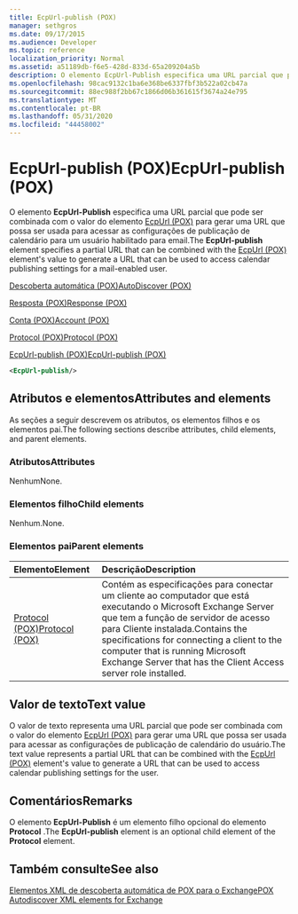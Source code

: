 ```yaml
---
title: EcpUrl-publish (POX)
manager: sethgros
ms.date: 09/17/2015
ms.audience: Developer
ms.topic: reference
localization_priority: Normal
ms.assetid: a51189db-f6e5-428d-833d-65a209204a5b
description: O elemento EcpUrl-Publish especifica uma URL parcial que pode ser combinada com o valor do elemento EcpUrl (POX) para gerar uma URL que possa ser usada para acessar as configurações de publicação de calendário para um usuário habilitado para email.
ms.openlocfilehash: 98cac9132c1ba6e368be6337fbf3b522a02cb47a
ms.sourcegitcommit: 88ec988f2bb67c1866d06b361615f3674a24e795
ms.translationtype: MT
ms.contentlocale: pt-BR
ms.lasthandoff: 05/31/2020
ms.locfileid: "44458002"
---
```

# <a name="ecpurl-publish-pox"></a><span data-ttu-id="ac3d2-103">EcpUrl-publish (POX)</span><span class="sxs-lookup"><span data-stu-id="ac3d2-103">EcpUrl-publish (POX)</span></span>

<span data-ttu-id="ac3d2-104">O elemento **EcpUrl-Publish** especifica uma URL parcial que pode ser combinada com o valor do elemento [EcpUrl (POX)](ecpurl-pox.md) para gerar uma URL que possa ser usada para acessar as configurações de publicação de calendário para um usuário habilitado para email.</span><span class="sxs-lookup"><span data-stu-id="ac3d2-104">The **EcpUrl-publish** element specifies a partial URL that can be combined with the [EcpUrl (POX)](ecpurl-pox.md) element's value to generate a URL that can be used to access calendar publishing settings for a mail-enabled user.</span></span> 
  
[<span data-ttu-id="ac3d2-105">Descoberta automática (POX)</span><span class="sxs-lookup"><span data-stu-id="ac3d2-105">AutoDiscover (POX)</span></span>](autodiscover-pox.md)
  
[<span data-ttu-id="ac3d2-106">Resposta (POX)</span><span class="sxs-lookup"><span data-stu-id="ac3d2-106">Response (POX)</span></span>](response-pox.md)
  
[<span data-ttu-id="ac3d2-107">Conta (POX)</span><span class="sxs-lookup"><span data-stu-id="ac3d2-107">Account (POX)</span></span>](account-pox.md)
  
[<span data-ttu-id="ac3d2-108">Protocol (POX)</span><span class="sxs-lookup"><span data-stu-id="ac3d2-108">Protocol (POX)</span></span>](protocol-pox.md)
  
[<span data-ttu-id="ac3d2-109">EcpUrl-publish (POX)</span><span class="sxs-lookup"><span data-stu-id="ac3d2-109">EcpUrl-publish (POX)</span></span>](ecpurl-publish-pox.md)
  
```XML
<EcpUrl-publish/>
```

## <a name="attributes-and-elements"></a><span data-ttu-id="ac3d2-110">Atributos e elementos</span><span class="sxs-lookup"><span data-stu-id="ac3d2-110">Attributes and elements</span></span>

<span data-ttu-id="ac3d2-111">As seções a seguir descrevem os atributos, os elementos filhos e os elementos pai.</span><span class="sxs-lookup"><span data-stu-id="ac3d2-111">The following sections describe attributes, child elements, and parent elements.</span></span>
  
### <a name="attributes"></a><span data-ttu-id="ac3d2-112">Atributos</span><span class="sxs-lookup"><span data-stu-id="ac3d2-112">Attributes</span></span>

<span data-ttu-id="ac3d2-113">Nenhum</span><span class="sxs-lookup"><span data-stu-id="ac3d2-113">None.</span></span>
  
### <a name="child-elements"></a><span data-ttu-id="ac3d2-114">Elementos filho</span><span class="sxs-lookup"><span data-stu-id="ac3d2-114">Child elements</span></span>

<span data-ttu-id="ac3d2-115">Nenhum.</span><span class="sxs-lookup"><span data-stu-id="ac3d2-115">None.</span></span>
  
### <a name="parent-elements"></a><span data-ttu-id="ac3d2-116">Elementos pai</span><span class="sxs-lookup"><span data-stu-id="ac3d2-116">Parent elements</span></span>

|<span data-ttu-id="ac3d2-117">**Elemento**</span><span class="sxs-lookup"><span data-stu-id="ac3d2-117">**Element**</span></span>|<span data-ttu-id="ac3d2-118">**Descrição**</span><span class="sxs-lookup"><span data-stu-id="ac3d2-118">**Description**</span></span>|
|:-----|:-----|
|[<span data-ttu-id="ac3d2-119">Protocol (POX)</span><span class="sxs-lookup"><span data-stu-id="ac3d2-119">Protocol (POX)</span></span>](protocol-pox.md) <br/> |<span data-ttu-id="ac3d2-120">Contém as especificações para conectar um cliente ao computador que está executando o Microsoft Exchange Server que tem a função de servidor de acesso para Cliente instalada.</span><span class="sxs-lookup"><span data-stu-id="ac3d2-120">Contains the specifications for connecting a client to the computer that is running Microsoft Exchange Server that has the Client Access server role installed.</span></span>  <br/> |
   
## <a name="text-value"></a><span data-ttu-id="ac3d2-121">Valor de texto</span><span class="sxs-lookup"><span data-stu-id="ac3d2-121">Text value</span></span>

<span data-ttu-id="ac3d2-122">O valor de texto representa uma URL parcial que pode ser combinada com o valor do elemento [EcpUrl (POX)](ecpurl-pox.md) para gerar uma URL que possa ser usada para acessar as configurações de publicação de calendário do usuário.</span><span class="sxs-lookup"><span data-stu-id="ac3d2-122">The text value represents a partial URL that can be combined with the [EcpUrl (POX)](ecpurl-pox.md) element's value to generate a URL that can be used to access calendar publishing settings for the user.</span></span> 
  
## <a name="remarks"></a><span data-ttu-id="ac3d2-123">Comentários</span><span class="sxs-lookup"><span data-stu-id="ac3d2-123">Remarks</span></span>

<span data-ttu-id="ac3d2-124">O elemento **EcpUrl-Publish** é um elemento filho opcional do elemento **Protocol** .</span><span class="sxs-lookup"><span data-stu-id="ac3d2-124">The **EcpUrl-publish** element is an optional child element of the **Protocol** element.</span></span> 
  
## <a name="see-also"></a><span data-ttu-id="ac3d2-125">Também consulte</span><span class="sxs-lookup"><span data-stu-id="ac3d2-125">See also</span></span>



[<span data-ttu-id="ac3d2-126">Elementos XML de descoberta automática de POX para o Exchange</span><span class="sxs-lookup"><span data-stu-id="ac3d2-126">POX Autodiscover XML elements for Exchange</span></span>](pox-autodiscover-xml-elements-for-exchange.md)

